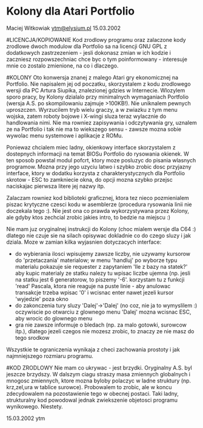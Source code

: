 
Kolony dla Atari Portfolio
==========================

Maciej Witkowiak <ytm@elysium.pl>
15.03.2002

#LICENCJA/KOPIOWANIE
Kod zrodlowy programu oraz zalaczone kody zrodlowe dwoch modulow dla
Portfolio sa na licencji GNU GPL z dodatkowych zastrzezeniem - jesli
dokonasz zmian w ich kodzie i zaczniesz rozpowszechniac chce byc o
tym poinformowany - interesuje mnie co zostalo zmienione, na co i
dlaczego.

#KOLONY
Oto konwersja znanej z malego Atari gry ekonomicznej na Portfolio.
Nie napisalem jej od poczatku, skorzystalem z kodu zrodlowego wersji
dla PC Artura Siupika, znalezionej gdzies w Internecie. Wlozylem sporo
pracy, by Kolony dzialalo przy minimalnych wymaganiach Portfolio (wersja
A.S. po skompilowaniu zajmuje >100KB!). Nie uniknalem pewnych uproszczen.
Wyrzucilem tryb wielu graczy, a w zwiazku z tym menu wojska, zatem roboty
bojowe i X-wingi sluza teraz wylacznie do handlowania nimi. Nie ma rowniez
zapisywania i odczytywania gry, uznalem ze na Portfolio i tak nie ma to
wiekszego sensu - zawsze mozna sobie wywolac menu systemowe i aplikacje
z ROMu.

Poniewaz chcialem miec ladny, okienkowy interface skorzystalem z dostepnych
informacji na temat BIOSu Portfolio do rysowania okienek. W ten sposob
powstal modul pofcrt, ktory moze posluzyc do pisania wlasnych programow.
Mozna przy jego uzyciu latwo i szybko zrobic dosc przyjazny interface,
ktory w dodatku korzysta z charakterystycznych dla Portfolio skrotow -
ESC to zamkniecie okna, do opcji mozna szybko przejsc naciskajac pierwsza
litere jej nazwy itp.

Zalaczam rowniez kod biblioteki graficznej, ktora tez nieco pozmienialem
piszac krytyczne czesci kodu w asemblerze (procedura rysowania linii nie
doczekala tego :). Nie jest ona co prawda wykorzystywana przez Kolony, ale
gdyby ktos zechcial zrobic jakies intro, to bedzie na miejscu :)

Nie mam juz oryginalnej instrukcji do Kolony (choc mialem wersje dla C64 :)
dlatego nie czuje sie na silach opisywac dokladnie co do czego sluzy i jak
dziala. Moze w zamian kilka wyjasnien dotyczacych interface:
- do wybierania ilosci wpisujemy zawsze liczby, nie uzywamy kursorow do
  'przetaczania' materialow;
  w menu 'handluj' po wyborze typu materialu pokazuje sie requester z
  zapytaniem 'Ile z bazy na statek?' aby kupic materialy ze statku nalezy
  tu wpisac liczbe ujemna (np. jesli na statku jest 6 generatorow, to
  piszemy '-6'.
  korzystam tu z funkcji 'read' Pascala, ktora nie reaguje na puste linie -
  aby anulowac transakcje trzeba wpisac '0' i wcisnac enter nawet jezeli
  kursor 'wyjedzie' poza okno
- do zakonczenia tury sluzy 'Dalej'->'Dalej' (no coz, nie ja to wymyslilem :)
  oczywiscie po otwarciu z glownego menu 'Dalej' mozna wcisnac ESC, aby wrocic
  do glownego menu
- gra nie zawsze informuje o bledach (np. za malo gotowki, surowcow itp.),
  dlatego jezeli czegos nie mozesz zrobic, to znaczy ze nie masz do tego
  srodkow

Wszystkie te ograniczenia wynikaja z checi zachowania prostoty i jak
najmniejszego rozmiaru programu.

#KOD ZRODLOWY
Nie mam co ukrywac - jest brzydki. Oryginalny A.S. byl jeszcze brzydszy.
W dalszym ciagu straszy masa zmiennych globalnych i mnogosc zmiennych,
ktore mozna byloby polaczyc w ladne struktury (np. krz,zel,ura w tablice
surowce). Probowalem to zrobic, ale w koncu zdecydowalem na pozostawienie
tego w obecnej postaci. Taki ladny, strukturalny kod powodowal jednak
zwiekszenie objetosci programu wynikowego. Niestety.

15.03.2002 ytm
